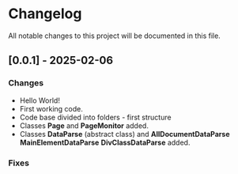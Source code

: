 # Changelog

All notable changes to this project will be documented in this file.

## [0.0.1] - 2025-02-06

### Changes

- Hello World!
- First working code.
- Code base divided into folders - first structure
- Classes **Page** and **PageMonitor** added.
- Classes **DataParse** (abstract class) and **AllDocumentDataParse** **MainElementDataParse** **DivClassDataParse** added.

### Fixes
